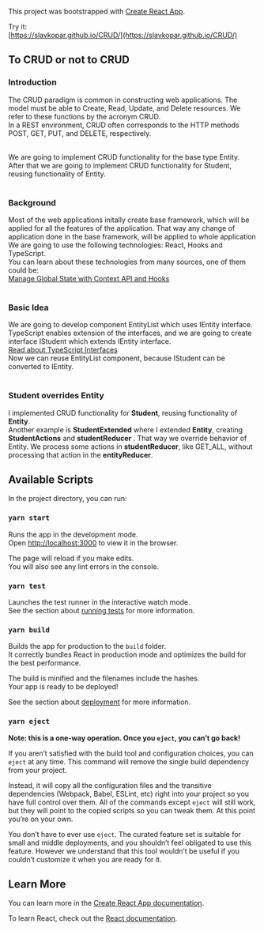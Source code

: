 This project was bootstrapped with [Create React App](https://github.com/facebook/create-react-app).


Try it: <br /> 
[https://slavkopar.github.io/CRUD/](https://slavkopar.github.io/CRUD/)


<div>
			<h2>To CRUD or not to CRUD</h2>
			<div>
				<h3>Introduction</h3>
The CRUD paradigm is common in constructing web applications. The model must be able to Create, Read, Update, and Delete resources. We refer to these functions by the acronym CRUD.
<br/>In a REST environment, CRUD often corresponds to the HTTP methods POST, GET, PUT, and DELETE, respectively. 

<br/>We are going to implement CRUD functionality for the base type Entity.
<br/>After that we are going to implement CRUD functionality for Student, reusing functionality of Entity.				
				<br/><h3>Background</h3>
				<div>
				Most of the web applications initally create base framework, which will be applied for all the features of the application. That way any change of application done in the base framework, will be applied to whole application
				<br/>We are going to use the following technologies: React, Hooks and TypeScript.
<br/>You can learn about these technologies from many sources, one of them could be:<br />
<a href="https://react.christmas/2019/7?utm_campaign=React%2BNewsletter&utm_medium=email&utm_source=React_Newsletter_190" target="_blank">Manage Global State with Context API and Hooks</a>
				</div>
				<br/><h3>Basic Idea</h3>
				<div>
We are going to develop component EntityList which uses IEntity interface.
<br/>
TypeScript enables extension of the interfaces, and we are going to create interface
IStudent which extends IEntity interface.<br />
<a href="https://www.typescriptlang.org/docs/handbook/interfaces.html" target="_blank">Read about TypeScript Interfaces</a>
<br/>Now we can reuse EntityList component, because IStudent can be converted to IEntity.
				</div>
				<br/><h3>Student overrides Entity</h3>
				<div>
I implemented CRUD functionality for <b>Student</b>, reusing functionality of <b>Entity</b>. 
<br/>Another example is <b>StudentExtended</b> where I extended <b>Entity</b>, creating <b>StudentActions</b> and <b>studentReducer</b> . That way we override behavior of Entity. 
We process some actions in <b>studentReducer</b>, like GET_ALL, without processing that action in the <b>entityReducer</b>.
			</div>
			</div>
		</div>



## Available Scripts

In the project directory, you can run:

### `yarn start`

Runs the app in the development mode.<br />
Open [http://localhost:3000](http://localhost:3000) to view it in the browser.

The page will reload if you make edits.<br />
You will also see any lint errors in the console.

### `yarn test`

Launches the test runner in the interactive watch mode.<br />
See the section about [running tests](https://facebook.github.io/create-react-app/docs/running-tests) for more information.

### `yarn build`

Builds the app for production to the `build` folder.<br />
It correctly bundles React in production mode and optimizes the build for the best performance.

The build is minified and the filenames include the hashes.<br />
Your app is ready to be deployed!

See the section about [deployment](https://facebook.github.io/create-react-app/docs/deployment) for more information.

### `yarn eject`

**Note: this is a one-way operation. Once you `eject`, you can’t go back!**

If you aren’t satisfied with the build tool and configuration choices, you can `eject` at any time. This command will remove the single build dependency from your project.

Instead, it will copy all the configuration files and the transitive dependencies (Webpack, Babel, ESLint, etc) right into your project so you have full control over them. All of the commands except `eject` will still work, but they will point to the copied scripts so you can tweak them. At this point you’re on your own.

You don’t have to ever use `eject`. The curated feature set is suitable for small and middle deployments, and you shouldn’t feel obligated to use this feature. However we understand that this tool wouldn’t be useful if you couldn’t customize it when you are ready for it.

## Learn More

You can learn more in the [Create React App documentation](https://facebook.github.io/create-react-app/docs/getting-started).

To learn React, check out the [React documentation](https://reactjs.org/).
